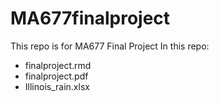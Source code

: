 # MA677finalproject
This repo is for MA677 Final Project
In this repo:
- finalproject.rmd
- finalproject.pdf
- Illinois_rain.xlsx
